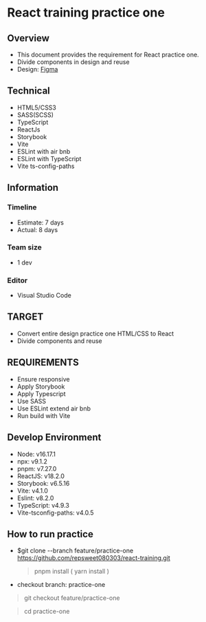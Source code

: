 # React training practice one

## Overview

- This document provides the requirement for React practice one.
- Divide components in design and reuse
- Design: [Figma](<https://www.figma.com/file/BqOR5d14AwutOqJUCmbwpt/School-Genuine---responsive-website%C2%A0template-download-html-with%C2%A0css-for-school-(Community)?node-id=2415%3A26437&t=YjvUKWXz1Dw7GoXV-0>)

## Technical

- HTML5/CSS3
- SASS(SCSS)
- TypeScript
- ReactJs
- Storybook
- Vite
- ESLint with air bnb
- ESLint with TypeScript
- Vite ts-config-paths

## Information

### Timeline

- Estimate: 7 days
- Actual: 8 days

### Team size

- 1 dev

### Editor

- Visual Studio Code

## TARGET

- Convert entire design practice one HTML/CSS to React
- Divide components and reuse

## REQUIREMENTS

- Ensure responsive
- Apply Storybook
- Apply Typescript
- Use SASS
- Use ESLint extend air bnb
- Run build with Vite

## Develop Environment

- Node: v16.17.1
- npx: v9.1.2
- pnpm: v7.27.0
- ReactJS: v18.2.0
- Storybook: v6.5.16
- Vite: v4.1.0
- Eslint: v8.2.0
- TypeScript: v4.9.3
- Vite-tsconfig-paths: v4.0.5

## How to run practice

- $git clone --branch feature/practice-one https://github.com/repsweet080303/react-training.git

  > pnpm install ( yarn install )

- checkout branch: practice-one

> git checkout feature/practice-one

> cd practice-one
